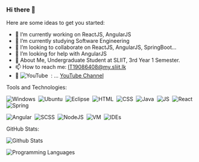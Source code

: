 ### Hi there 👋


Here are some ideas to get you started:

- 🔭 I’m currently working on ReactJS, AngularJS
- 🌱 I’m currently studying Software Engineering
- 👯 I’m looking to collaborate on ReactJS, AngularJS, SpringBoot...
- 🤔 I’m looking for help with AngularJS
- 💬 About Me, Undergraduate Student at SLIIT, 3rd Year 1 Semester.
- 📫 How to reach me: IT19086408@my.sliit.lk
- 🎥 ![YouTube](https://img.shields.io/youtube/channel/views/UClP1Ao1AajgNEO6xQNkdkHQ?style=social)&nbsp;
: ... [YouTube Channel](https://www.youtube.com/channel/UClP1Ao1AajgNEO6xQNkdkHQ) 

Tools and Technologies:

![Windows](https://img.shields.io/badge/-Windows-333333?style=flat&logo=Windows)&nbsp;
![Ubuntu](https://img.shields.io/badge/-Ubuntu-333333?style=flat&logo=Ubuntu)&nbsp;
![Eclipse](https://img.shields.io/badge/-Eclipse-333333?style=flat&logo=eclipse-ide&logoColor=FFF)&nbsp;
![HTML](https://img.shields.io/badge/-HTML-333333?style=flat&logo=HTML5)&nbsp;
![CSS](https://img.shields.io/badge/-CSS-333333?style=flat&logo=CSS3&logoColor=1572B6)&nbsp;
![Java](https://img.shields.io/badge/-Java-333333?style=flat&logo=Java&logoColor=#007396)&nbsp;
![JS](https://img.shields.io/badge/-JS-333333?style=flat&logo=JavaScript)&nbsp;
![React](https://img.shields.io/badge/-React-333333?style=flat&logo=React&logoColor=#61DAFB)&nbsp;
![Spring](https://img.shields.io/badge/-SpringBoot-333333?style=flat&logo=Spring-Boot)&nbsp;

![Angular](https://img.shields.io/badge/-Angular-333333?style=flat&logo=Angular&logoColor=#DD0031)&nbsp;
![SCSS](https://img.shields.io/badge/-SCSS-333333?style=flat&logo=Sass)&nbsp;
![NodeJS](https://img.shields.io/badge/-NodeJS-333333?style=flat&logo=Node.js)&nbsp;
![VM](https://img.shields.io/badge/-VMware-333333?style=flat&logo=VMware)&nbsp;
![IDEs](https://img.shields.io/badge/-Jetbrains-333333?style=flat&logo=JetBrains)&nbsp;


GitHub Stats:

![Github Stats](https://github-readme-stats.vercel.app/api?username=AnawaratneMANA&show_icons=true&theme=vue-dark&count_private=true)

![Programming Languages](https://github-readme-stats.vercel.app/api/top-langs/?username=AnawaratneMANA&layout=compact&theme=vue-dark)



